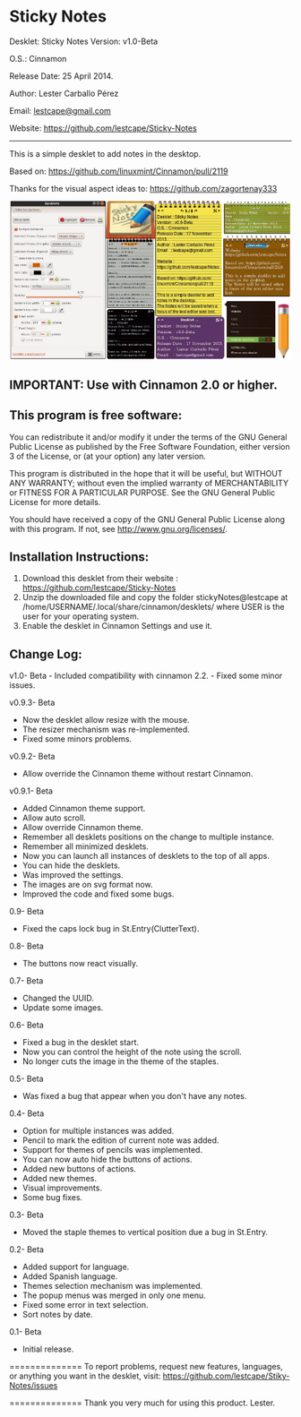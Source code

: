 Sticky Notes
=====

Desklet: Sticky Notes Version: v1.0-Beta

O.S.: Cinnamon 

Release Date: 25 April 2014.

Author: Lester Carballo Pérez

Email: lestcape@gmail.com
 
Website: https://github.com/lestcape/Sticky-Notes

--------------

This is a simple desklet to add notes in the desktop.

Based on: https://github.com/linuxmint/Cinnamon/pull/2119

Thanks for the visual aspect ideas to:
https://github.com/zagortenay333

![Alt text](/stickyNotes@lestcape/Capture.png)

IMPORTANT: Use with Cinnamon 2.0 or higher.
--------------

This program is free software:
--------------
You can redistribute it and/or modify it under the terms of the GNU General Public License as published by the Free Software Foundation, either version 3 of the License, or (at your option) any later version.

This program is distributed in the hope that it will be useful, but WITHOUT ANY WARRANTY; without even the implied warranty of MERCHANTABILITY or FITNESS FOR A PARTICULAR PURPOSE. See the GNU General Public License for more details.

You should have received a copy of the GNU General Public License along with this program. If not, see http://www.gnu.org/licenses/.


Installation Instructions:
--------------
1. Download this desklet from their website : https://github.com/lestcape/Sticky-Notes
2. Unzip the downloaded file and copy the folder stickyNotes@lestcape at /home/USERNAME/.local/share/cinnamon/desklets/ where USER is the user for your operating system.
3. Enable the desklet in Cinnamon Settings and use it.


Change Log:
--------------
v1.0- Beta
    - Included compatibility with cinnamon 2.2.
    - Fixed some minor issues.

v0.9.3- Beta
   - Now the desklet allow resize with the mouse.
   - The resizer mechanism was re-implemented.
   - Fixed some minors problems.

v0.9.2- Beta
   - Allow override the Cinnamon theme without restart Cinnamon.

v0.9.1- Beta
   - Added Cinnamon theme support.
   - Allow auto scroll.
   - Allow override Cinnamon theme.
   - Remember all desklets positions on the change to multiple instance.
   - Remember all minimized desklets.
   - Now you can launch all instances of desklets to the top of all apps.
   - You can hide the desklets.
   - Was improved the settings.
   - The images are on svg format now.
   - Improved the code and fixed some bugs.

0.9- Beta
   - Fixed the caps lock bug in St.Entry(ClutterText).

0.8- Beta
   - The buttons now react visually.

0.7- Beta
   - Changed the UUID.
   - Update some images.

0.6- Beta
   - Fixed a bug in the desklet start.
   - Now you can control the height of the note using the scroll.
   - No longer cuts the image in the theme of the staples.

0.5- Beta
   - Was fixed a bug that appear when you don't have any notes.

0.4- Beta
   - Option for multiple instances was added.
   - Pencil to mark the edition of current note was  added.
   - Support for themes of pencils was implemented.
   - You can now auto hide the buttons of actions.
   - Added new buttons of actions.
   - Added new themes.
   - Visual improvements.
   - Some bug fixes.

0.3- Beta
   - Moved the staple themes to vertical position due a bug in St.Entry.

0.2- Beta
   - Added support for language.
   - Added Spanish language.
   - Themes selection mechanism was implemented.
   - The popup menus was merged in only one menu.
   - Fixed some error in text selection.
   - Sort notes by date.

0.1- Beta
   - Initial release.

==============
To report problems, request new features, languages, or anything you want in the desklet, visit:
https://github.com/lestcape/Stiky-Notes/issues

==============
Thank you very much for using this product.
Lester.
